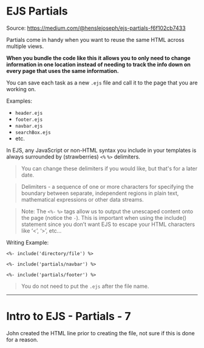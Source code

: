 # EJS Partials
Source: https://medium.com/@henslejoseph/ejs-partials-f6f102cb7433

Partials come in handy when you want to reuse the same HTML across multiple views.

**When you bundle the code like this it allows you to only need to change information in one location instead of needing to track the info down on every page that uses the same information.**


You can save each task as a new `.ejs` file and call it to the page that you are working on.

Examples:
- `header.ejs`
- `footer.ejs`
- `navbar.ejs`
- `searchBox.ejs`
- etc.

In EJS, any JavaScript or non-HTML syntax you include in your templates is always surrounded by (strawberries) `<%` `%>` delimiters.

> You can change these delimiters if you would like, but that's for a later date.

> Delimiters -  a sequence of one or more characters for specifying the boundary between separate, independent regions in plain text, mathematical expressions or other data streams.

>Note: The `<%-` `%>` tags allow us to output the unescaped content onto the page (notice the `-`). This is important when using the include() statement since you don’t want EJS to escape your HTML characters like ‘<’, ‘>’, etc…

Writing Example:
```
<%- include('directory/file') %>

<%- include('partials/navbar') %>

<%- include('partials/footer') %>
```
> You do not need to put the `.ejs` after the file name.
---

# Intro to EJS - Partials - 7

John created the HTML line prior to creating the file, not sure if this is done for a reason.
